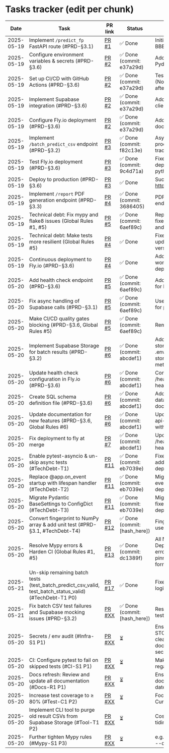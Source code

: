 # Tasks tracker (edit per chunk)

| Date | Task | PR link | Status | Notes |
|------|------|---------|--------|-------|
| 2025-05-19 | Implement `/predict_fp` FastAPI route (#PRD-§3.1) | [PR #1](https://github.com/HarmoniqaOrg/VitronMax/pull/1) | ✅ Done | Initial implementation of BBB prediction endpoint |
| 2025-05-19 | Configure environment variables & secrets (#PRD-§3.6) | [PR #2](https://github.com/HarmoniqaOrg/VitronMax/pull/2) | ✅ Done (commit: e37a29d) | Added `.env.example`, `.env`, Pydantic config |
| 2025-05-19 | Set up CI/CD with GitHub Actions (#PRD-§3.6) | [PR #2](https://github.com/HarmoniqaOrg/VitronMax/pull/2) | ✅ Done (commit: e37a29d) | Tests, linting, Docker build (Note: CI implemented after first feature) |
| 2025-05-19 | Implement Supabase integration (#PRD-§3.6) | [PR #2](https://github.com/HarmoniqaOrg/VitronMax/pull/2) | ✅ Done (commit: e37a29d) | Added prediction storage client |
| 2025-05-19 | Configure Fly.io deployment (#PRD-§3.6) | [PR #2](https://github.com/HarmoniqaOrg/VitronMax/pull/2) | ✅ Done (commit: e37a29d) | Added `fly.toml` and documentation |
| 2025-05-19 | Implement `/batch_predict_csv` endpoint (#PRD-§3.2) | [PR #3](https://github.com/HarmoniqaOrg/VitronMax/pull/3) | ✅ Done (commit: f82c13e) | Async CSV batch processing with status tracking |
| 2025-05-19 | Test Fly.io deployment (#PRD-§3.6) | [PR #3](https://github.com/HarmoniqaOrg/VitronMax/pull/3) | ✅ Done (commit: 9c4d71a) | Fixed deployment dependencies, added python-multipart |
| 2025-05-19 | Deploy to production (#PRD-§3.6) | [PR #3](https://github.com/HarmoniqaOrg/VitronMax/pull/3) | ✅ Done | Successfully deployed to https://vitronmax.fly.dev/ |
| 2025-05-19 | Implement `/report` PDF generation endpoint (#PRD-§3.3) | [PR #4](https://github.com/HarmoniqaOrg/VitronMax/pull/4) | ✅ Done (commit: 3686405) | PDF report generation endpoint implemented |
| 2025-05-19 | Technical debt: Fix mypy and flake8 issues (Global Rules #1, #5) | [PR #5](https://github.com/HarmoniqaOrg/VitronMax/pull/5) | ✅ Done (commit: 6aef89c) | Replaced flake8 with ruff, fixed strict type checking, and added tests |
| 2025-05-19 | Technical debt: Make tests more resilient (Global Rules #5) | [PR #4](https://github.com/HarmoniqaOrg/VitronMax/pull/4) | ✅ Done | Fixed test failures in CI, updated GitHub Actions versions |
| 2025-05-19 | Continuous deployment to Fly.io (#PRD-§3.6) | [PR #4](https://github.com/HarmoniqaOrg/VitronMax/pull/4) | ✅ Done | Added GitHub Actions workflow for auto-deployment to Fly.io |
| 2025-05-20 | Add health check endpoint (#PRD-§3.6) | [PR #5](https://github.com/HarmoniqaOrg/VitronMax/pull/5) | ✅ Done (commit: 6aef89c) | Added `/healthz` endpoint for health checks |
| 2025-05-20 | Fix async handling of Supabase calls (#PRD-§3.1) | [PR #5](https://github.com/HarmoniqaOrg/VitronMax/pull/5) | ✅ Done (commit: 6aef89c) | Used asyncio.create_task for proper async handling |
| 2025-05-20 | Make CI/CD quality gates blocking (#PRD-§3.6, Global Rules #5) | [PR #5](https://github.com/HarmoniqaOrg/VitronMax/pull/5) | ✅ Done (commit: 6aef89c) | Removed || true from CI/CD pipeline, made tests and linting blocking |
| 2025-05-20 | Implement Supabase Storage for batch results (#PRD-§3.2) | [PR #6](https://github.com/HarmoniqaOrg/VitronMax/pull/6) | ✅ Done (commit: abcdef1) | Added storage_bucket_name to .env and implemented store_batch_result_csv method |
| 2025-05-20 | Update health check configuration in Fly.io (#PRD-§3.6) | [PR #6](https://github.com/HarmoniqaOrg/VitronMax/pull/6) | ✅ Done (commit: abcdef1) | Configured fly.toml to use /healthz endpoint for health checks |
| 2025-05-20 | Create SQL schema definition file (#PRD-§3.6) | [PR #6](https://github.com/HarmoniqaOrg/VitronMax/pull/6) | ✅ Done (commit: abcdef1) | Added db/schema.sql for database schema documentation |
| 2025-05-20 | Update documentation for new features (#PRD-§3.6, Global Rules #6) | [PR #6](https://github.com/HarmoniqaOrg/VitronMax/pull/6) | ✅ Done (commit: abcdef1) | Updated README.md and api-documentation.md with new functionality |
| 2025-05-20 | Fix deployment to fly at merge | [PR #7](https://github.com/HarmoniqaOrg/VitronMax/pull/7) | ✅ Done (commit: abcdef1) | Updated fly.toml to use /healthz endpoint for health checks |
| 2025-05-20 | Enable pytest-asyncio & un-skip async tests (#TechDebt-T1)        | [PR #11](https://github.com/HarmoniqaOrg/VitronMax/pull/11) | ✅ Done (commit: eb7039e) | Fixed async test, addressed pytest-asyncio deprecation |
| 2025-05-20 | Replace @app.on_event startup with lifespan handler (#TechDebt-T2)  | [PR #11](https://github.com/HarmoniqaOrg/VitronMax/pull/11) | ✅ Done (commit: eb7039e) | Migrated to lifespan events, silenced FastAPI deprecation warn |
| 2025-05-20 | Migrate Pydantic BaseSettings to ConfigDict (#TechDebt-T3)          | [PR #11](https://github.com/HarmoniqaOrg/VitronMax/pull/11) | ✅ Done (commit: eb7039e) | Migrated to ConfigDict, fixed Pydantic deprecation warn |
| 2025-05-20 | Convert fingerprint to NumPy array & add unit test (#PRD-§3.1, #TechDebt-T4) | [PR #12](https://github.com/HarmoniqaOrg/VitronMax/pull/12) | ✅ Done (commit: [hash_here]) | Fingerprint extraction now uses `np.ndarray[np.int8]`. |
| 2025-05-20 | Resolve Mypy errors & Harden CI (Global Rules #1, #5) | [PR #13](https://github.com/HarmoniqaOrg/VitronMax/pull/13) | ✅ Done (commit: dc1389f) | All Mypy errors fixed. CI: DeprecationWarnings as errors, action version pinned, code auto-formatted. |
| 2025-05-21 | Un-skip remaining batch tests (test_batch_predict_csv_valid, test_batch_status_valid) (#TechDebt-T1 P0) | [PR #17](https://github.com/HarmoniqaOrg/VitronMax/pull/17) | ✅ Done | Fixed underlying endpoint logic and test mocks. |
| 2025-05-21 | Fix batch CSV test failures and Supabase mocking issues (#PRD-§3.2) | [PR #XX](...) | ✅ Done (commit: [hash_here]) | Resolved all test failures in test_batch.py. |
| 2025-05-20 | Secrets / env audit (#Infra-S1 P1) | [PR #XX](...) | ⏳ | Ensure STORAGE_BUCKET_NAME clear in .env.example & document required GitHub secrets. |
| 2025-05-20 | CI: Configure pytest to fail on skipped tests (#CI-S1 P1) | [PR #XX](...) | ⏳ | Make CI more strict regarding skipped tests. |
| 2025-05-20 | Docs refresh: Review and update all documentation (#Docs-R1 P1) | [PR #XX](...) | ⏳ | Ensure README, API docs, etc., are up-to-date. |
| 2025-05-20 | Increase test coverage to ≥ 80% (#Test-C1 P2) | [PR #XX](...) | ⏳ | Focus on db.py, batch.py. Current: ~60%. |
| 2025-05-20 | Implement CLI tool to purge old result CSVs from Supabase Storage (#Tool-T1 P2) | [PR #XX](...) | ⏳ | Cost control and bucket tidiness. |
| 2025-05-20 | Further tighten Mypy rules (#Mypy-S1 P3) | [PR #XX](...) | ⏳ | e.g., --warn-return-any, --disallow-any-generics. |
